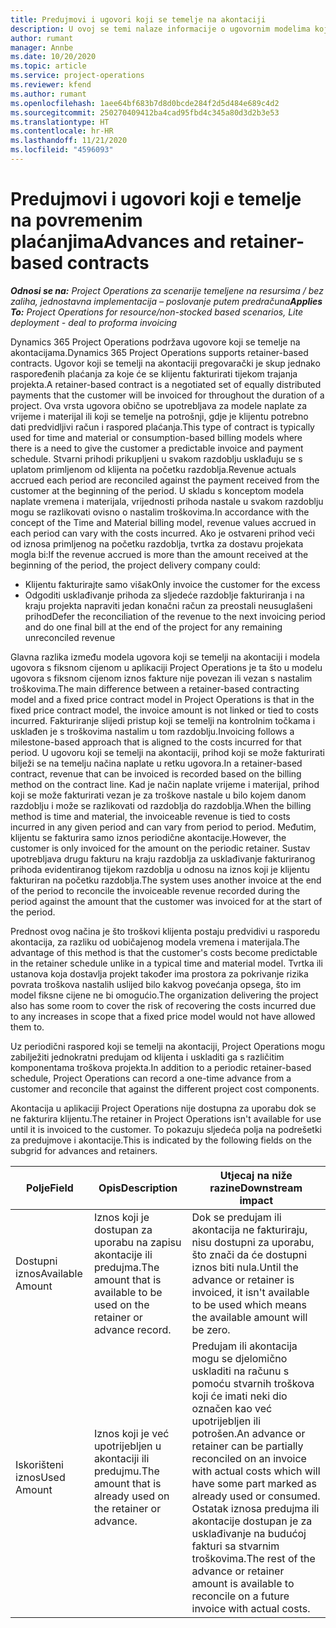 ```yaml
---
title: Predujmovi i ugovori koji se temelje na akontaciji
description: U ovoj se temi nalaze informacije o ugovornim modelima koji se temelje na akontaciji i predujmovima u aplikaciji Project Operations.
author: rumant
manager: Annbe
ms.date: 10/20/2020
ms.topic: article
ms.service: project-operations
ms.reviewer: kfend
ms.author: rumant
ms.openlocfilehash: 1aee64bf683b7d8d0bcde284f2d5d484e689c4d2
ms.sourcegitcommit: 250270409412ba4cad95fbd4c345a80d3d2b3e53
ms.translationtype: HT
ms.contentlocale: hr-HR
ms.lasthandoff: 11/21/2020
ms.locfileid: "4596093"
---
```

# <a name="advances-and-retainer-based-contracts"></a><span data-ttu-id="452a6-103">Predujmovi i ugovori koji e temelje na povremenim plaćanjima</span><span class="sxs-lookup"><span data-stu-id="452a6-103">Advances and retainer-based contracts</span></span>


<span data-ttu-id="452a6-104">_**Odnosi se na:** Project Operations za scenarije temeljene na resursima / bez zaliha, jednostavna implementacija – poslovanje putem predračuna_</span><span class="sxs-lookup"><span data-stu-id="452a6-104">_**Applies To:** Project Operations for resource/non-stocked based scenarios, Lite deployment - deal to proforma invoicing_</span></span>

<span data-ttu-id="452a6-105">Dynamics 365 Project Operations podržava ugovore koji se temelje na akontacijama.</span><span class="sxs-lookup"><span data-stu-id="452a6-105">Dynamics 365 Project Operations supports retainer-based contracts.</span></span> <span data-ttu-id="452a6-106">Ugovor koji se temelji na akontaciji pregovarački je skup jednako raspoređenih plaćanja za koje će se klijentu fakturirati tijekom trajanja projekta.</span><span class="sxs-lookup"><span data-stu-id="452a6-106">A retainer-based contract is a negotiated set of equally distributed payments that the customer will be invoiced for throughout the duration of a project.</span></span> <span data-ttu-id="452a6-107">Ova vrsta ugovora obično se upotrebljava za modele naplate za vrijeme i materijal ili koji se temelje na potrošnji, gdje je klijentu potrebno dati predvidljivi račun i raspored plaćanja.</span><span class="sxs-lookup"><span data-stu-id="452a6-107">This type of contract is typically used for time and material or consumption-based billing models where there is a need to give the customer a predictable invoice and payment schedule.</span></span> <span data-ttu-id="452a6-108">Stvarni prihodi prikupljeni u svakom razdoblju usklađuju se s uplatom primljenom od klijenta na početku razdoblja.</span><span class="sxs-lookup"><span data-stu-id="452a6-108">Revenue actuals accrued each period are reconciled against the payment received from the customer at the beginning of the period.</span></span> <span data-ttu-id="452a6-109">U skladu s konceptom modela naplate vremena i materijala, vrijednosti prihoda nastale u svakom razdoblju mogu se razlikovati ovisno o nastalim troškovima.</span><span class="sxs-lookup"><span data-stu-id="452a6-109">In accordance with the concept of the Time and Material billing model, revenue values accrued in each period can vary with the costs incurred.</span></span> <span data-ttu-id="452a6-110">Ako je ostvareni prihod veći od iznosa primljenog na početku razdoblja, tvrtka za dostavu projekata mogla bi:</span><span class="sxs-lookup"><span data-stu-id="452a6-110">If the revenue accrued is more than the amount received at the beginning of the period, the project delivery company could:</span></span>

- <span data-ttu-id="452a6-111">Klijentu fakturirajte samo višak</span><span class="sxs-lookup"><span data-stu-id="452a6-111">Only invoice the customer for the excess</span></span> 
- <span data-ttu-id="452a6-112">Odgoditi usklađivanje prihoda za sljedeće razdoblje fakturiranja i na kraju projekta napraviti jedan konačni račun za preostali neusuglašeni prihod</span><span class="sxs-lookup"><span data-stu-id="452a6-112">Defer the reconciliation of the revenue to the next invoicing period and do one final bill at the end of the project for any remaining unreconciled revenue</span></span>

<span data-ttu-id="452a6-113">Glavna razlika između modela ugovora koji se temelji na akontaciji i modela ugovora s fiksnom cijenom u aplikaciji Project Operations je ta što u modelu ugovora s fiksnom cijenom iznos fakture nije povezan ili vezan s nastalim troškovima.</span><span class="sxs-lookup"><span data-stu-id="452a6-113">The main difference between a retainer-based contracting model and a fixed price contract model in Project Operations is that in the fixed price contract model, the invoice amount is not linked or tied to costs incurred.</span></span> <span data-ttu-id="452a6-114">Fakturiranje slijedi pristup koji se temelji na kontrolnim točkama i usklađen je s troškovima nastalim u tom razdoblju.</span><span class="sxs-lookup"><span data-stu-id="452a6-114">Invoicing follows a milestone-based approach that is aligned to the costs incurred for that period.</span></span> <span data-ttu-id="452a6-115">U ugovoru koji se temelji na akontaciji, prihod koji se može fakturirati bilježi se na temelju načina naplate u retku ugovora.</span><span class="sxs-lookup"><span data-stu-id="452a6-115">In a retainer-based contract, revenue that can be invoiced is recorded based on the billing method on the contract line.</span></span> <span data-ttu-id="452a6-116">Kad je način naplate vrijeme i materijal, prihod koji se može fakturirati vezan je za troškove nastale u bilo kojem danom razdoblju i može se razlikovati od razdoblja do razdoblja.</span><span class="sxs-lookup"><span data-stu-id="452a6-116">When the billing method is time and material, the invoiceable revenue is tied to costs incurred in any given period and can vary from period to period.</span></span> <span data-ttu-id="452a6-117">Međutim, klijentu se fakturira samo iznos periodične akontacije.</span><span class="sxs-lookup"><span data-stu-id="452a6-117">However, the customer is only invoiced for the amount on the periodic retainer.</span></span> <span data-ttu-id="452a6-118">Sustav upotrebljava drugu fakturu na kraju razdoblja za usklađivanje fakturiranog prihoda evidentiranog tijekom razdoblja u odnosu na iznos koji je klijentu fakturiran na početku razdoblja.</span><span class="sxs-lookup"><span data-stu-id="452a6-118">The system uses another invoice at the end of the period to reconcile the invoiceable revenue recorded during the period against the amount that the customer was invoiced for at the start of the period.</span></span>

<span data-ttu-id="452a6-119">Prednost ovog načina je što troškovi klijenta postaju predvidivi u rasporedu akontacija, za razliku od uobičajenog modela vremena i materijala.</span><span class="sxs-lookup"><span data-stu-id="452a6-119">The advantage of this method is that the customer's costs become predictable in the retainer schedule unlike in a typical time and material model.</span></span> <span data-ttu-id="452a6-120">Tvrtka ili ustanova koja dostavlja projekt također ima prostora za pokrivanje rizika povrata troškova nastalih uslijed bilo kakvog povećanja opsega, što im model fiksne cijene ne bi omogućio.</span><span class="sxs-lookup"><span data-stu-id="452a6-120">The organization delivering the project also has some room to cover the risk of recovering the costs incurred due to any increases in scope that a fixed price model would not have allowed them to.</span></span>

<span data-ttu-id="452a6-121">Uz periodični raspored koji se temelji na akontaciji, Project Operations mogu zabilježiti jednokratni predujam od klijenta i uskladiti ga s različitim komponentama troškova projekta.</span><span class="sxs-lookup"><span data-stu-id="452a6-121">In addition to a periodic retainer-based schedule, Project Operations can record a one-time advance from a customer and reconcile that against the different project cost components.</span></span>

<span data-ttu-id="452a6-122">Akontacija u aplikaciji Project Operations nije dostupna za uporabu dok se ne fakturira klijentu.</span><span class="sxs-lookup"><span data-stu-id="452a6-122">The retainer in Project Operations isn't available for use until it is invoiced to the customer.</span></span> <span data-ttu-id="452a6-123">To pokazuju sljedeća polja na podrešetki za predujmove i akontacije.</span><span class="sxs-lookup"><span data-stu-id="452a6-123">This is indicated by the following fields on the subgrid for advances and retainers.</span></span>

| <span data-ttu-id="452a6-124">Polje</span><span class="sxs-lookup"><span data-stu-id="452a6-124">Field</span></span> | <span data-ttu-id="452a6-125">Opis</span><span class="sxs-lookup"><span data-stu-id="452a6-125">Description</span></span> | <span data-ttu-id="452a6-126">Utjecaj na niže razine</span><span class="sxs-lookup"><span data-stu-id="452a6-126">Downstream impact</span></span> |
| --- | --- | --- |
| <span data-ttu-id="452a6-127">Dostupni iznos</span><span class="sxs-lookup"><span data-stu-id="452a6-127">Available Amount</span></span> | <span data-ttu-id="452a6-128">Iznos koji je dostupan za uporabu na zapisu akontacije ili predujma.</span><span class="sxs-lookup"><span data-stu-id="452a6-128">The amount that is available to be used on the retainer or advance record.</span></span> | <span data-ttu-id="452a6-129">Dok se predujam ili akontacija ne fakturiraju, nisu dostupni za uporabu, što znači da će dostupni iznos biti nula.</span><span class="sxs-lookup"><span data-stu-id="452a6-129">Until the advance or retainer is invoiced, it isn't available to be used which means the available amount will be zero.</span></span> |
| <span data-ttu-id="452a6-130">Iskorišteni iznos</span><span class="sxs-lookup"><span data-stu-id="452a6-130">Used Amount</span></span> | <span data-ttu-id="452a6-131">Iznos koji je već upotrijebljen u akontaciji ili predujmu.</span><span class="sxs-lookup"><span data-stu-id="452a6-131">The amount that is already used on the retainer or advance.</span></span> | <span data-ttu-id="452a6-132">Predujam ili akontacija mogu se djelomično uskladiti na računu s pomoću stvarnih troškova koji će imati neki dio označen kao već upotrijebljen ili potrošen.</span><span class="sxs-lookup"><span data-stu-id="452a6-132">An advance or retainer can be partially reconciled on an invoice with actual costs which will have some part marked as already used or consumed.</span></span> <span data-ttu-id="452a6-133">Ostatak iznosa predujma ili akontacije dostupan je za usklađivanje na budućoj fakturi sa stvarnim troškovima.</span><span class="sxs-lookup"><span data-stu-id="452a6-133">The rest of the advance or retainer amount is available to reconcile on a future invoice with actual costs.</span></span> |
